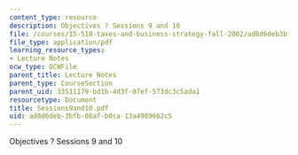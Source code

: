 ```yaml
---
content_type: resource
description: Objectives ? Sessions 9 and 10
file: /courses/15-518-taxes-and-business-strategy-fall-2002/ad8d6deb3bfb86afb0ca13a4989662c5_Sessions9and10.pdf
file_type: application/pdf
learning_resource_types:
- Lecture Notes
ocw_type: OCWFile
parent_title: Lecture Notes
parent_type: CourseSection
parent_uid: 33511179-bd1b-4d3f-07ef-573dc3c5ada1
resourcetype: Document
title: Sessions9and10.pdf
uid: ad8d6deb-3bfb-86af-b0ca-13a4989662c5
---
```

Objectives ? Sessions 9 and 10

